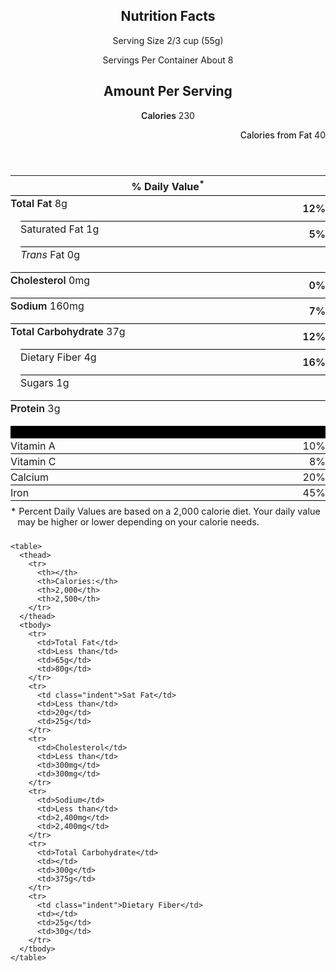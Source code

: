 <html><head><meta name="robots" content="noindex">


  <meta charset="utf-8">
  <meta name="viewport" content="width=device-width">
  <title>Nutrition Facts Label</title>
<style id="jsbin-css">
/* https://upload.wikimedia.org/wikipedia/commons/2/2b/FDA_Nutrition_Facts_Label_2006.jpg */

html, body {
  font: 28px Helvetica, Arial, sans-serif;
  background: #ffffff;
}

article {
  width: 680px;
  padding: 10px 15px 15px 15px;
  border: 2px solid #000000;
  box-sizing: border-box;
}

header {
  margin-bottom: 10px;
  border-bottom: 15px solid #000000;
}

h1 {
  padding: 0;
  margin: 0;
  font-size: 2rem;
}

h2 {
  padding: 10px 0;
  margin: 5px 0 0 0;
  font-size: 1rem;
  border-top: 30px solid #000000;
  border-bottom: 1px solid #000000;
}

dl {
  padding: 0;
  margin: 0;
}
dt {
  display: inline;
  font-weight: 600;
}
dd {
  display: inline;
  margin: 0;
}

sup {
  vertical-align: 3px;
}

header p {
  margin: 0;
}

header dl {
  display: inline-block;
  width: 50%;
  padding: 5px 0;
}
header dl + dl { text-align: right; }
header dl + dl dt {
  font-weight: 500;
}

table {
  width: 100%;
  border-spacing: 0;
  border-collapse: collapse;
}

thead th { text-align: right; }
tbody th {
  padding: 2px 0;
  font-weight: normal;
  text-align: left;
  border-top: 1px solid #000000;
}
tbody td {
  padding: 2px 0;
  border-top: 1px solid #000000;
}
tr td:last-of-type {
  font-weight: 600;
  text-align: right;
}
td.indent {
  width: 1rem;
  border-top: none;
}
td dt { font-weight: normal; }
tbody + tbody tr:first-of-type td { border-top: 20px solid #000000; }
tbody + tbody tr td:last-of-type {
  font-weight: normal;
}
tfoot td:last-of-type {
  padding: .5rem 0 .5rem .7rem;
  font-size: .9rem;
  font-weight: normal;
  text-align: left;
  text-indent: -.7rem;
  border-top: 1px solid #000000;
}

table + table { font-size: .8rem; }
table + table thead th {
  width: 37%;
  font-weight: normal;
  text-align: left;
  border-bottom: 1px solid #000000;
}
table + table thead th + th {
  width: 21%;
}
table + table td {
  border: none;
}
table + table tr td:last-of-type {
  font-weight: normal;
  text-align: left;
}
table + table td.indent {
  width: auto;
  text-indent: 1.2rem;
}
</style>
</head>
<body>
  <article>
    <header>
      <h1>Nutrition Facts</h1>
      <p>Serving Size 2/3 cup (55g)</p>
      <p>Servings Per Container About 8</p>
      <h2>Amount Per Serving</h2>
      <dl>
        <dt>Calories</dt>
        <dd>230</dd>
      </dl><dl>
        <dt>Calories from Fat</dt>
        <dd>40</dd>
      </dl>
    </header>
    <table>
      <thead>
        <tr>
          <th colspan="3">% Daily Value<sup>*</sup></th>
        </tr>
      </thead>
      <tbody>
        <tr>
          <th colspan="2" scope="row">
            <dl>
              <dt>Total Fat</dt>
              <dd>8g</dd>
            </dl>
          </th>
          <td>12%</td>
        </tr>
        <tr>
          <td class="indent"></td>
          <td>
            <dl>
              <dt>Saturated Fat</dt>
              <dd>1g</dd>
            </dl>
          </td>
          <td>5%</td>
        </tr>
        <tr>
          <td class="indent"></td>
          <td>
            <dl>
              <dt>
                <em>Trans</em>
                Fat
              </dt>
              <dd>0g</dd>
            </dl>
          </td>
          <td></td>
        </tr>
        <tr>
          <th colspan="2" scope="row">
            <dl>
              <dt>Cholesterol</dt>
              <dd>0mg</dd>
            </dl>
          </th>
          <td>0%</td>
        </tr>
        <tr>
          <th colspan="2" scope="row">
            <dl>
              <dt>Sodium</dt>
              <dd>160mg</dd>
            </dl>
          </th>
          <td>7%</td>
        </tr>
        <tr>
          <th colspan="2" scope="row">
            <dl>
              <dt>Total Carbohydrate</dt>
              <dd>37g</dd>
            </dl>
          </th>
          <td>12%</td>
        </tr>
        <tr>
          <td class="indent"></td>
          <td>
            <dl>
              <dt>Dietary Fiber</dt>
              <dd>4g</dd>
            </dl>
          </td>
          <td>16%</td>
        </tr>
        <tr>
          <td class="indent"></td>
          <td>
            <dl>
              <dt>Sugars</dt>
              <dd>1g</dd>
            </dl>
          </td>
          <td></td>
        </tr>
        <tr>
          <th colspan="2" scope="row">
            <dl>
              <dt>Protein</dt>
              <dd>3g</dd>
            </dl>
          </th>
          <td></td>
        </tr>
      </tbody>
      <tbody>
        <tr>
          <td colspan="2">Vitamin A</td>
          <td>10%</td>
        </tr>
        <tr>
          <td colspan="2">Vitamin C</td>
          <td>8%</td>
        </tr>
        <tr>
          <td colspan="2">Calcium</td>
          <td>20%</td>
        </tr>
        <tr>
          <td colspan="2">Iron</td>
          <td>45%</td>
        </tr>
      </tbody>
      <tfoot>
        <tr>
          <td colspan="3">* Percent Daily Values are based on a 2,000 calorie diet. Your daily value may be higher or lower depending on your calorie needs.</td>
        </tr>
      </tfoot>
    </table>
    
    <table>
      <thead>
        <tr>
          <th></th>
          <th>Calories:</th>
          <th>2,000</th>
          <th>2,500</th>
        </tr>
      </thead>
      <tbody>
        <tr>
          <td>Total Fat</td>
          <td>Less than</td>
          <td>65g</td>
          <td>80g</td>
        </tr>
        <tr>
          <td class="indent">Sat Fat</td>
          <td>Less than</td>
          <td>20g</td>
          <td>25g</td>
        </tr>
        <tr>
          <td>Cholesterol</td>
          <td>Less than</td>
          <td>300mg</td>
          <td>300mg</td>
        </tr>
        <tr>
          <td>Sodium</td>
          <td>Less than</td>
          <td>2,400mg</td>
          <td>2,400mg</td>
        </tr>
        <tr>
          <td>Total Carbohydrate</td>
          <td></td>
          <td>300g</td>
          <td>375g</td>
        </tr>
        <tr>
          <td class="indent">Dietary Fiber</td>
          <td></td>
          <td>25g</td>
          <td>30g</td>
        </tr>
      </tbody>
    </table>
  </article>

</body></html>
